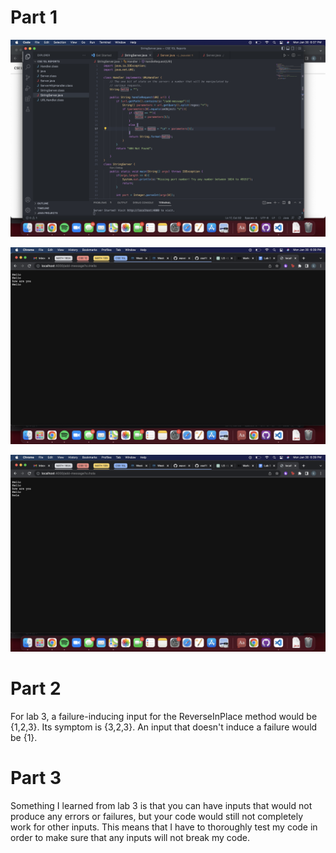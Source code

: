  # **Part 1**
 ![Image](CodeForStringServer.png)
 
 ![Image](FirstAddMessage.png)
 
 ![Image](SecondAddMessage.png)
 
 # **Part 2**
 For lab 3, a failure-inducing input for the ReverseInPlace method would be {1,2,3}. Its symptom is {3,2,3}. An input that doesn't induce a failure would be {1}.
 
 
 # **Part 3**
 Something I learned from lab 3 is that you can have inputs that would not produce any errors or failures, but your code would still not completely work for other inputs. This means that I have to thoroughly test my code in order to make sure that any inputs will not break my code. 
